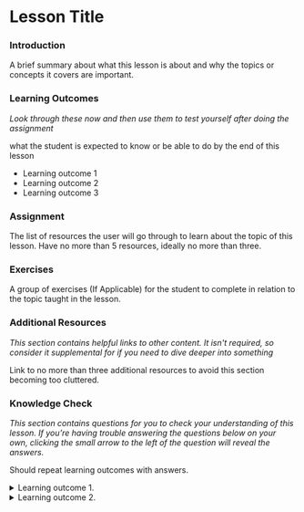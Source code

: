 # Lesson Title

### Introduction

A brief summary about what this lesson is about and why the topics or concepts it covers are important.

### Learning Outcomes

*Look through these now and then use them to test yourself after doing the assignment*

what the student is expected to know or be able to do by the end of this lesson

*   Learning outcome 1
*   Learning outcome 2
*   Learning outcome 3

### Assignment

<div class="lesson-content__panel" markdown="1">
The list of resources the user will go through to learn about the topic of this lesson. Have no more than 5 resources, ideally no more than three.
</div>

### Exercises

A group of exercises (If Applicable) for the student to complete in relation to the topic taught in the lesson. 

### Additional Resources

*This section contains helpful links to other content. It isn't required, so consider it supplemental for if you need to dive deeper into something*

Link to no more than three additional resources to avoid this section becoming too cluttered.

### Knowledge Check

*This section contains questions for you to check your understanding of this lesson. If you’re having trouble answering the questions below on your own, clicking the small arrow to the left of the question will reveal the answers.*

Should repeat learning outcomes with answers.

<details markdown="block">
  <summary>Learning outcome 1.</summary>

  *   Learning outcome 1 answer
  *   Learning outcome 1 answer

</details>

<details markdown="block">
  <summary>Learning outcome 2.</summary>

  *   Learning outcome 2 answer

</details>
